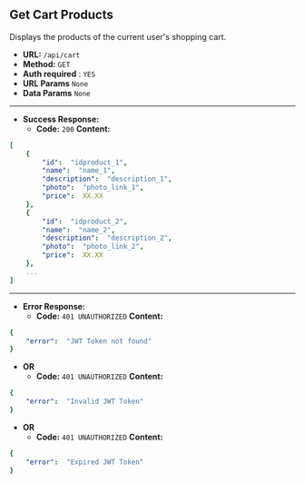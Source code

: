 ﻿**Get Cart Products**
----
  Displays the products of the current user's shopping cart.
* **URL:**  `/api/cart`
* **Method:** `GET`
* **Auth required** : `YES`
* **URL Params** `None`
* **Data Params** `None`
---
* **Success Response:**
  * **Code:** `200`
    **Content:**
```yaml
[
    {
        "id":  "idproduct_1",
        "name":  "name_1",
        "description":  "description_1",
        "photo":  "photo_link_1",
        "price":  XX.XX
    },
    {
        "id":  "idproduct_2",
        "name":  "name_2",
        "description":  "description_2",
        "photo":  "photo_link_2",
        "price":  XX.XX
    },
    ...
]
```
---
* **Error Response:**
   * **Code:** `401 UNAUTHORIZED`
    **Content:**
```yaml
{
    "error":  "JWT Token not found"
}
```
* **OR**
  * **Code:** `401 UNAUTHORIZED`
    **Content:**
```yaml
{
    "error":  "Invalid JWT Token"
}
```
* **OR**
  * **Code:** `401 UNAUTHORIZED`
    **Content:**
```yaml
{
    "error":  "Expired JWT Token"
}
```
